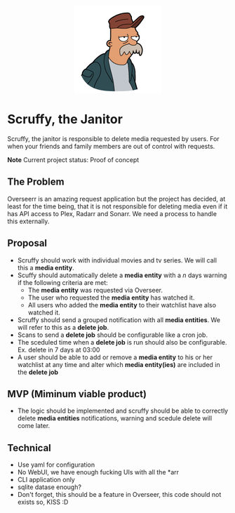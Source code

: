 
<p align="center">
  <img src="./email_templates/scruffy.png">
</p>

# Scruffy, the Janitor
Scruffy, the janitor is responsible to delete media requested by users.
For when your friends and family members are out of control with requests.

**Note** Current project status: Proof of concept

## The Problem
Overseerr is an amazing request application but the project has decided, at least for the time being, that it is not responsible for deleting media even if it has API access to Plex, Radarr and Sonarr. We need a process to handle this externally.

## Proposal
* Scruffy should work with individual movies and tv series. We will call this a **media entity**.
* Scuffy should automatically delete a **media entity** with a *n* days warning if the following criteria are met:
    * The **media entity** was requested via Overseer.
    * The user who requested the **media entity** has watched it.
    * All users who added the **media entity** to their watchlist have also watched it.
* Scruffy should send a grouped notification with all **media entities**. We will refer to this as a **delete job**.
* Scans to send a **delete job** should be configurable like a cron job.
* The sceduled time when a **delete job** is run should also be configurable. Ex. delete in 7 days at 03:00
* A user should be able to add or remove a **media entity** to his or her watchlist at any time and alter which **media entity(ies)** are included in the **delete job**

## MVP (Miminum viable product)
* The logic should be implemented and scruffy should be able to correctly delete **media entities** notifications, warning and scedule delete will come later.

## Technical
* Use yaml for configuration
* No WebUI, we have enough fucking UIs with all the *arr
* CLI application only
* sqlite datase enough?
* Don't forget, this should be a feature in Overseer, this code should not exists so, KISS :D